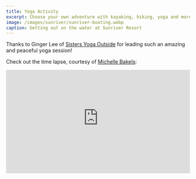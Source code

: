 ```yaml
---
title: Yoga Activity
excerpt: Choose your own adventure with kayaking, hiking, yoga and more!
image: /images/sunriver/sunriver-boating.webp
caption: Getting out on the water at Sunriver Resort
---
```

Thanks to Ginger Lee of [Sisters Yoga Outside](http://www.shakatownyoga.com/) for leading such an amazing and peaceful yoga session!

Check out the time lapse, courtesy of [Michelle Bakels](https://twitter.com/MichelleBakels):

<div style="position: relative; padding-top: 56.25%;"><iframe src="https://customer-err733fa36e0jnfx.cloudflarestream.com/dea85abd37e1a7ed3d50f5c5fb6a3ae6/iframe?poster=https%3A%2F%2Fcustomer-err733fa36e0jnfx.cloudflarestream.com%2Fdea85abd37e1a7ed3d50f5c5fb6a3ae6%2Fthumbnails%2Fthumbnail.jpg%3Ftime%3D%26height%3D600" style="border: none; position: absolute; top: 0; left: 0; height: 100%; width: 100%;" allow="accelerometer; gyroscope; autoplay; encrypted-media; picture-in-picture;" allowfullscreen="true"></iframe></div>

